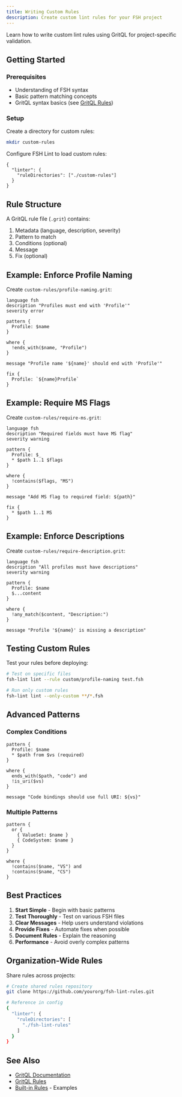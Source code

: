 ```yaml
---
title: Writing Custom Rules
description: Create custom lint rules for your FSH project
---
```


Learn how to write custom lint rules using GritQL for project-specific validation.

## Getting Started

### Prerequisites

- Understanding of FSH syntax
- Basic pattern matching concepts
- GritQL syntax basics (see [GritQL Rules](/configuration/gritql/))

### Setup

Create a directory for custom rules:

```bash
mkdir custom-rules
```

Configure FSH Lint to load custom rules:

```jsonc
{
  "linter": {
    "ruleDirectories": ["./custom-rules"]
  }
}
```

## Rule Structure

A GritQL rule file (`.grit`) contains:

1. Metadata (language, description, severity)
2. Pattern to match
3. Conditions (optional)
4. Message
5. Fix (optional)

## Example: Enforce Profile Naming

Create `custom-rules/profile-naming.grit`:

```gritql
language fsh
description "Profiles must end with 'Profile'"
severity error

pattern {
  Profile: $name
}

where {
  !ends_with($name, "Profile")
}

message "Profile name '${name}' should end with 'Profile'"

fix {
  Profile: `${name}Profile`
}
```

## Example: Require MS Flags

Create `custom-rules/require-ms.grit`:

```gritql
language fsh
description "Required fields must have MS flag"
severity warning

pattern {
  Profile: $_
  * $path 1..1 $flags
}

where {
  !contains($flags, "MS")
}

message "Add MS flag to required field: ${path}"

fix {
  * $path 1..1 MS
}
```

## Example: Enforce Descriptions

Create `custom-rules/require-description.grit`:

```gritql
language fsh
description "All profiles must have descriptions"
severity warning

pattern {
  Profile: $name
  $...content
}

where {
  !any_match($content, "Description:")
}

message "Profile '${name}' is missing a description"
```

## Testing Custom Rules

Test your rules before deploying:

```bash
# Test on specific files
fsh-lint lint --rule custom/profile-naming test.fsh

# Run only custom rules
fsh-lint lint --only-custom **/*.fsh
```

## Advanced Patterns

### Complex Conditions

```gritql
pattern {
  Profile: $name
  * $path from $vs (required)
}

where {
  ends_with($path, "code") and
  !is_uri($vs)
}

message "Code bindings should use full URI: ${vs}"
```

### Multiple Patterns

```gritql
pattern {
  or {
    { ValueSet: $name }
    { CodeSystem: $name }
  }
}

where {
  !contains($name, "VS") and
  !contains($name, "CS")
}
```

## Best Practices

1. **Start Simple** - Begin with basic patterns
2. **Test Thoroughly** - Test on various FSH files
3. **Clear Messages** - Help users understand violations
4. **Provide Fixes** - Automate fixes when possible
5. **Document Rules** - Explain the reasoning
6. **Performance** - Avoid overly complex patterns

## Organization-Wide Rules

Share rules across projects:

```bash
# Create shared rules repository
git clone https://github.com/yourorg/fsh-lint-rules.git

# Reference in config
{
  "linter": {
    "ruleDirectories": [
      "./fsh-lint-rules"
    ]
  }
}
```

## See Also

- [GritQL Documentation](https://docs.grit.io/)
- [GritQL Rules](/configuration/gritql/)
- [Built-in Rules](/rules/) - Examples
